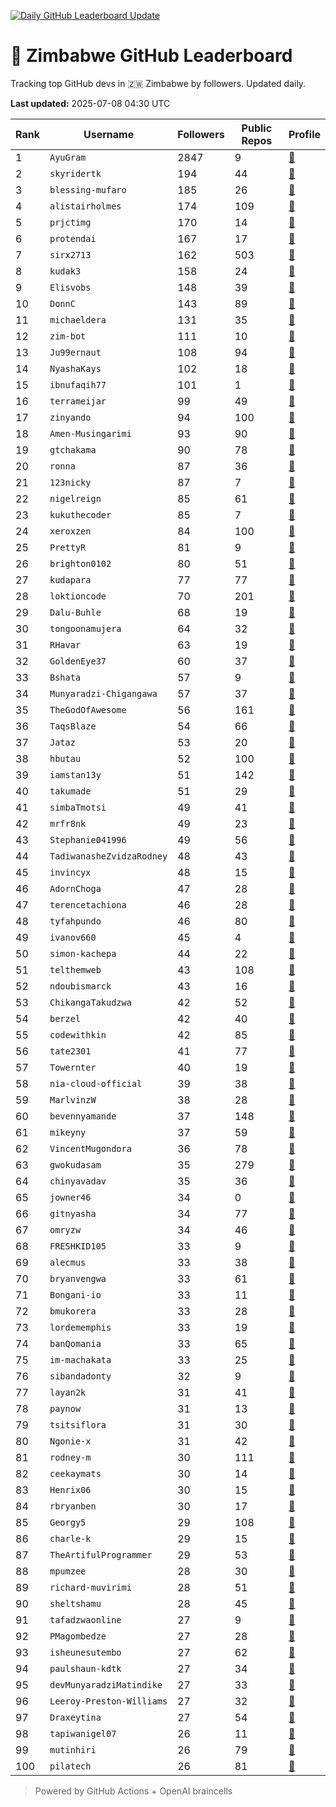 [![Daily GitHub Leaderboard Update](https://github.com/bevennyamande/zim_leaderboard/actions/workflows/leaderboard.yml/badge.svg)](https://github.com/bevennyamande/zim_leaderboard/actions/workflows/leaderboard.yml)

# 🦍 Zimbabwe GitHub Leaderboard

Tracking top GitHub devs in 🇿🇼 Zimbabwe by followers. Updated daily.

<!-- START LEADERBOARD -->
**Last updated:** 2025-07-08 04:30 UTC  

| Rank | Username | Followers | Public Repos | Profile |
|------|----------|-----------|--------------|---------|
| 1 | `AyuGram` | 2847 | 9 | [🔗](https://github.com/AyuGram) |
| 2 | `skyridertk` | 194 | 44 | [🔗](https://github.com/skyridertk) |
| 3 | `blessing-mufaro` | 185 | 26 | [🔗](https://github.com/blessing-mufaro) |
| 4 | `alistairholmes` | 174 | 109 | [🔗](https://github.com/alistairholmes) |
| 5 | `prjctimg` | 170 | 14 | [🔗](https://github.com/prjctimg) |
| 6 | `protendai` | 167 | 17 | [🔗](https://github.com/protendai) |
| 7 | `sirx2713` | 162 | 503 | [🔗](https://github.com/sirx2713) |
| 8 | `kudak3` | 158 | 24 | [🔗](https://github.com/kudak3) |
| 9 | `Elisvobs` | 148 | 39 | [🔗](https://github.com/Elisvobs) |
| 10 | `DonnC` | 143 | 89 | [🔗](https://github.com/DonnC) |
| 11 | `michaeldera` | 131 | 35 | [🔗](https://github.com/michaeldera) |
| 12 | `zim-bot` | 111 | 10 | [🔗](https://github.com/zim-bot) |
| 13 | `Ju99ernaut` | 108 | 94 | [🔗](https://github.com/Ju99ernaut) |
| 14 | `NyashaKays` | 102 | 18 | [🔗](https://github.com/NyashaKays) |
| 15 | `ibnufaqih77` | 101 | 1 | [🔗](https://github.com/ibnufaqih77) |
| 16 | `terrameijar` | 99 | 49 | [🔗](https://github.com/terrameijar) |
| 17 | `zinyando` | 94 | 100 | [🔗](https://github.com/zinyando) |
| 18 | `Amen-Musingarimi` | 93 | 90 | [🔗](https://github.com/Amen-Musingarimi) |
| 19 | `gtchakama` | 90 | 78 | [🔗](https://github.com/gtchakama) |
| 20 | `ronna` | 87 | 36 | [🔗](https://github.com/ronna) |
| 21 | `123nicky` | 87 | 7 | [🔗](https://github.com/123nicky) |
| 22 | `nigelreign` | 85 | 61 | [🔗](https://github.com/nigelreign) |
| 23 | `kukuthecoder` | 85 | 7 | [🔗](https://github.com/kukuthecoder) |
| 24 | `xeroxzen` | 84 | 100 | [🔗](https://github.com/xeroxzen) |
| 25 | `PrettyR` | 81 | 9 | [🔗](https://github.com/PrettyR) |
| 26 | `brighton0102` | 80 | 51 | [🔗](https://github.com/brighton0102) |
| 27 | `kudapara` | 77 | 77 | [🔗](https://github.com/kudapara) |
| 28 | `loktioncode` | 70 | 201 | [🔗](https://github.com/loktioncode) |
| 29 | `Dalu-Buhle` | 68 | 19 | [🔗](https://github.com/Dalu-Buhle) |
| 30 | `tongoonamujera` | 64 | 32 | [🔗](https://github.com/tongoonamujera) |
| 31 | `RHavar` | 63 | 19 | [🔗](https://github.com/RHavar) |
| 32 | `GoldenEye37` | 60 | 37 | [🔗](https://github.com/GoldenEye37) |
| 33 | `Bshata` | 57 | 9 | [🔗](https://github.com/Bshata) |
| 34 | `Munyaradzi-Chigangawa` | 57 | 37 | [🔗](https://github.com/Munyaradzi-Chigangawa) |
| 35 | `TheGodOfAwesome` | 56 | 161 | [🔗](https://github.com/TheGodOfAwesome) |
| 36 | `TaqsBlaze` | 54 | 66 | [🔗](https://github.com/TaqsBlaze) |
| 37 | `Jataz` | 53 | 20 | [🔗](https://github.com/Jataz) |
| 38 | `hbutau` | 52 | 100 | [🔗](https://github.com/hbutau) |
| 39 | `iamstan13y` | 51 | 142 | [🔗](https://github.com/iamstan13y) |
| 40 | `takumade` | 51 | 29 | [🔗](https://github.com/takumade) |
| 41 | `simbaTmotsi` | 49 | 41 | [🔗](https://github.com/simbaTmotsi) |
| 42 | `mrfr8nk` | 49 | 23 | [🔗](https://github.com/mrfr8nk) |
| 43 | `Stephanie041996` | 49 | 56 | [🔗](https://github.com/Stephanie041996) |
| 44 | `TadiwanasheZvidzaRodney` | 48 | 43 | [🔗](https://github.com/TadiwanasheZvidzaRodney) |
| 45 | `invincyx` | 48 | 15 | [🔗](https://github.com/invincyx) |
| 46 | `AdornChoga` | 47 | 28 | [🔗](https://github.com/AdornChoga) |
| 47 | `terencetachiona` | 46 | 28 | [🔗](https://github.com/terencetachiona) |
| 48 | `tyfahpundo` | 46 | 80 | [🔗](https://github.com/tyfahpundo) |
| 49 | `ivanov660` | 45 | 4 | [🔗](https://github.com/ivanov660) |
| 50 | `simon-kachepa` | 44 | 22 | [🔗](https://github.com/simon-kachepa) |
| 51 | `telthemweb` | 43 | 108 | [🔗](https://github.com/telthemweb) |
| 52 | `ndoubismarck` | 43 | 16 | [🔗](https://github.com/ndoubismarck) |
| 53 | `ChikangaTakudzwa` | 42 | 52 | [🔗](https://github.com/ChikangaTakudzwa) |
| 54 | `berzel` | 42 | 40 | [🔗](https://github.com/berzel) |
| 55 | `codewithkin` | 42 | 85 | [🔗](https://github.com/codewithkin) |
| 56 | `tate2301` | 41 | 77 | [🔗](https://github.com/tate2301) |
| 57 | `Towernter` | 40 | 19 | [🔗](https://github.com/Towernter) |
| 58 | `nia-cloud-official` | 39 | 38 | [🔗](https://github.com/nia-cloud-official) |
| 59 | `MarlvinzW` | 38 | 28 | [🔗](https://github.com/MarlvinzW) |
| 60 | `bevennyamande` | 37 | 148 | [🔗](https://github.com/bevennyamande) |
| 61 | `mikeyny` | 37 | 59 | [🔗](https://github.com/mikeyny) |
| 62 | `VincentMugondora` | 36 | 78 | [🔗](https://github.com/VincentMugondora) |
| 63 | `gwokudasam` | 35 | 279 | [🔗](https://github.com/gwokudasam) |
| 64 | `chinyavadav` | 35 | 36 | [🔗](https://github.com/chinyavadav) |
| 65 | `jowner46` | 34 | 0 | [🔗](https://github.com/jowner46) |
| 66 | `gitnyasha` | 34 | 77 | [🔗](https://github.com/gitnyasha) |
| 67 | `omryzw` | 34 | 46 | [🔗](https://github.com/omryzw) |
| 68 | `FRESHKID105` | 33 | 9 | [🔗](https://github.com/FRESHKID105) |
| 69 | `alecmus` | 33 | 38 | [🔗](https://github.com/alecmus) |
| 70 | `bryanvengwa` | 33 | 61 | [🔗](https://github.com/bryanvengwa) |
| 71 | `Bongani-io` | 33 | 11 | [🔗](https://github.com/Bongani-io) |
| 72 | `bmukorera` | 33 | 28 | [🔗](https://github.com/bmukorera) |
| 73 | `lordememphis` | 33 | 19 | [🔗](https://github.com/lordememphis) |
| 74 | `banQomania` | 33 | 65 | [🔗](https://github.com/banQomania) |
| 75 | `im-machakata` | 33 | 25 | [🔗](https://github.com/im-machakata) |
| 76 | `sibandadonty` | 32 | 9 | [🔗](https://github.com/sibandadonty) |
| 77 | `layan2k` | 31 | 41 | [🔗](https://github.com/layan2k) |
| 78 | `paynow` | 31 | 13 | [🔗](https://github.com/paynow) |
| 79 | `tsitsiflora` | 31 | 30 | [🔗](https://github.com/tsitsiflora) |
| 80 | `Ngonie-x` | 31 | 42 | [🔗](https://github.com/Ngonie-x) |
| 81 | `rodney-m` | 30 | 111 | [🔗](https://github.com/rodney-m) |
| 82 | `ceekaymats` | 30 | 14 | [🔗](https://github.com/ceekaymats) |
| 83 | `Henrix06` | 30 | 15 | [🔗](https://github.com/Henrix06) |
| 84 | `rbryanben` | 30 | 17 | [🔗](https://github.com/rbryanben) |
| 85 | `Georgy5` | 29 | 108 | [🔗](https://github.com/Georgy5) |
| 86 | `charle-k` | 29 | 15 | [🔗](https://github.com/charle-k) |
| 87 | `TheArtifulProgrammer` | 29 | 53 | [🔗](https://github.com/TheArtifulProgrammer) |
| 88 | `mpumzee` | 28 | 30 | [🔗](https://github.com/mpumzee) |
| 89 | `richard-muvirimi` | 28 | 51 | [🔗](https://github.com/richard-muvirimi) |
| 90 | `sheltshamu` | 28 | 45 | [🔗](https://github.com/sheltshamu) |
| 91 | `tafadzwaonline` | 27 | 9 | [🔗](https://github.com/tafadzwaonline) |
| 92 | `PMagombedze` | 27 | 28 | [🔗](https://github.com/PMagombedze) |
| 93 | `isheunesutembo` | 27 | 62 | [🔗](https://github.com/isheunesutembo) |
| 94 | `paulshaun-kdtk` | 27 | 34 | [🔗](https://github.com/paulshaun-kdtk) |
| 95 | `devMunyaradziMatindike` | 27 | 33 | [🔗](https://github.com/devMunyaradziMatindike) |
| 96 | `Leeroy-Preston-Williams` | 27 | 32 | [🔗](https://github.com/Leeroy-Preston-Williams) |
| 97 | `Draxeytina` | 27 | 54 | [🔗](https://github.com/Draxeytina) |
| 98 | `tapiwanigel07` | 26 | 11 | [🔗](https://github.com/tapiwanigel07) |
| 99 | `mutinhiri` | 26 | 79 | [🔗](https://github.com/mutinhiri) |
| 100 | `pilatech` | 26 | 81 | [🔗](https://github.com/pilatech) |
<!-- END LEADERBOARD -->

> Powered by GitHub Actions + OpenAI braincells
